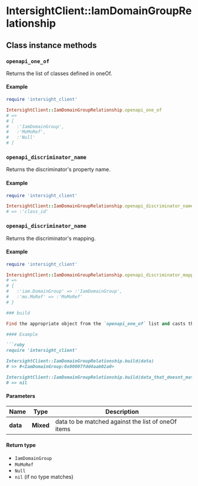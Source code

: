 # IntersightClient::IamDomainGroupRelationship

## Class instance methods

### `openapi_one_of`

Returns the list of classes defined in oneOf.

#### Example

```ruby
require 'intersight_client'

IntersightClient::IamDomainGroupRelationship.openapi_one_of
# =>
# [
#   :'IamDomainGroup',
#   :'MoMoRef',
#   :'Null'
# ]
```

### `openapi_discriminator_name`

Returns the discriminator's property name.

#### Example

```ruby
require 'intersight_client'

IntersightClient::IamDomainGroupRelationship.openapi_discriminator_name
# => :'class_id'
```

### `openapi_discriminator_name`

Returns the discriminator's mapping.

#### Example

```ruby
require 'intersight_client'

IntersightClient::IamDomainGroupRelationship.openapi_discriminator_mapping
# =>
# {
#   :'iam.DomainGroup' => :'IamDomainGroup',
#   :'mo.MoRef' => :'MoMoRef'
# }

### build

Find the appropriate object from the `openapi_one_of` list and casts the data into it.

#### Example

```ruby
require 'intersight_client'

IntersightClient::IamDomainGroupRelationship.build(data)
# => #<IamDomainGroup:0x00007fdd4aab02a0>

IntersightClient::IamDomainGroupRelationship.build(data_that_doesnt_match)
# => nil
```

#### Parameters

| Name | Type | Description |
| ---- | ---- | ----------- |
| **data** | **Mixed** | data to be matched against the list of oneOf items |

#### Return type

- `IamDomainGroup`
- `MoMoRef`
- `Null`
- `nil` (if no type matches)

